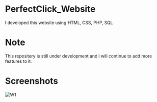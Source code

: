 # PerfectClick_Website
I developed this website using HTML, CSS, PHP, SQL
# Note 
This repositery is still under development and i will continue to add more features to it.
# Screenshots
![W1](https://user-images.githubusercontent.com/123807371/220991544-b6dd876f-e667-4ce5-97bd-00105f881a3f.jpg)

